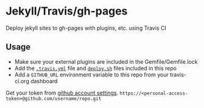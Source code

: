 # Jekyll/Travis/gh-pages
Deploy jekyll sites to gh-pages with plugins, etc. using Travis CI

## Usage
- Make sure your external plugins are included in the Gemfile/Gemfile.lock
- Add the [`.travis.yml`](.travis.yml) file and [`deploy.sh`](deploy.sh) files included in this repo
- Add a `GITHUB_URL` environment variable to this repo from your travis-ci.org dashboard

Get your token from [github account settings](https://github.com/settings/tokens).
`https://<personal-access-token>@github.com/username/repo.git`

